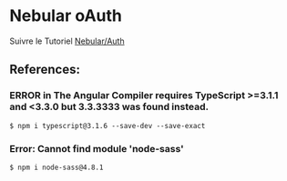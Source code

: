 # Nebular oAuth


Suivre le Tutoriel [Nebular/Auth](https://github.com/CollegeBoreal/Tutoriels/tree/master/3.Angular/A.Auth)

## References:


### ERROR in The Angular Compiler requires TypeScript >=3.1.1 and <3.3.0 but 3.3.3333 was found instead.

```
$ npm i typescript@3.1.6 --save-dev --save-exact
```

### Error: Cannot find module 'node-sass'

```
$ npm i node-sass@4.8.1
```
